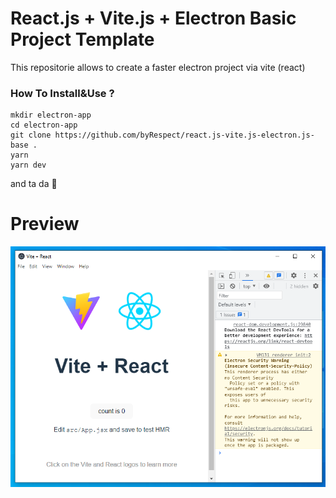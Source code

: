 # React.js + Vite.js + Electron Basic Project Template

This repositorie allows to create a faster electron project via vite (react)

### How To Install&Use ?

```code
mkdir electron-app
cd electron-app
git clone https://github.com/byRespect/react.js-vite.js-electron.js-base .
yarn
yarn dev
```

and ta da :partying_face:

# Preview

<p align="center">
    <img src="./Screenshot.PNG" alt="screen shot">
</p>
